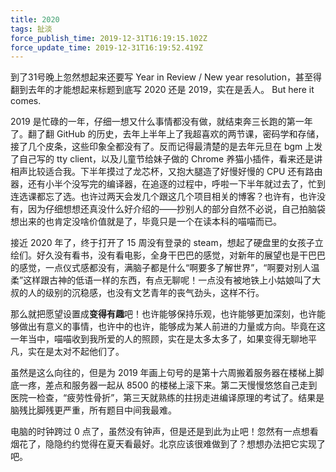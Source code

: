 ```yaml
---
title: 2020
tags: 扯淡
force_publish_time: 2019-12-31T16:19:15.102Z
force_update_time: 2019-12-31T16:19:52.419Z
---
```


到了31号晚上忽然想起来还要写 Year in Review / New year resolution，甚至得翻到去年的才能想起来标题到底写 2020 还是 2019，实在是丢人。 But here it comes.

2019 是忙碌的一年，仔细一想又什么事情都没有做，就结束奔三长跑的第一年了。翻了翻 GitHub 的历史，去年上半年上了我超喜欢的两节课，密码学和存储，接了几个皮条，这些印象全都没有了。反而记得最清楚的是去年元旦在 bgm 上发了自己写的 tty client，以及儿童节给妹子做的 Chrome 养猫小插件，看来还是讲相声比较适合我。下半年摸过了龙芯杯，又抱大腿造了好慢好慢的 CPU 还有路由器，还有小半个没写完的编译器，在追逐的过程中，呼啦一下半年就过去了，忙到连选课都忘了选。也许过两天会发几个跟这几个项目相关的博客？也许有，也许没有，因为仔细想想还真没什么好介绍的——抄别人的部分自然不必说，自己拍脑袋想出来的也肯定没啥价值就是了，毕竟只是一个在读本科的喵喵而已。

接近 2020 年了，终于打开了 15 周没有登录的 steam，想起了硬盘里的女孩子立绘们。好久没有看书，没有看电影，全身干巴巴的感觉，对新年的展望也是干巴巴的感觉，一点仪式感都没有，满脑子都是什么“啊要多了解世界”，“啊要对别人温柔”这样跟古神的低语一样的东西，有点无聊呢！一点没有被地铁上小姑娘叫了大叔的人的级别的沉稳感，也没有文艺青年的丧气劲头，这样不行。

那么就把愿望设置成**变得有趣**吧！也许能够保持乐观，也许能够更加深刻，也许能够做出有意义的事情，也许中的也许，能够成为某人前进的力量或方向。毕竟在这一年当中，喵喵收到我所爱的人的照顾，实在是太多太多了，如果变得无聊地平凡，实在是太对不起他们了。

虽然是这么向往的，但是为 2019 年画上句号的是第十六周搬着服务器在楼梯上脚底一疼，差点和服务器一起从 8500 的楼梯上滚下来。第二天慢慢悠悠自己走到医院一检查，“疲劳性骨折”，第三天就熟练的拄拐走进编译原理的考试了。结果是脑残比脚残更严重，所有题目中间我最难。

电脑的时钟跨过 0 点了，虽然没有钟声，但是还是到此为止吧！忽然有一点想看烟花了，隐隐约约觉得在夏天看最好。北京应该很难做到了？想想办法把它实现了吧。
